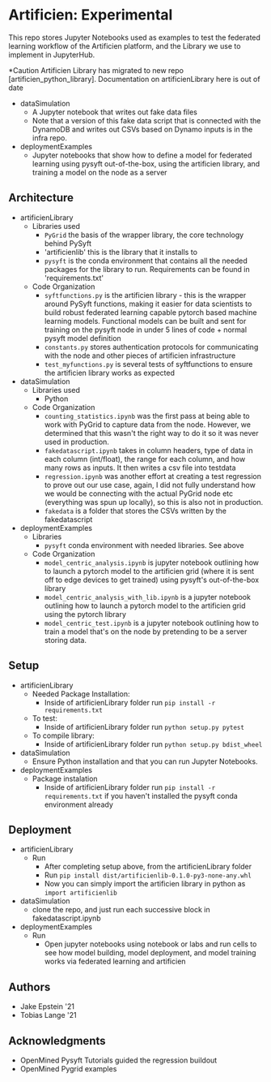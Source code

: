 # Artificien: Experimental

This repo stores Jupyter Notebooks used as examples to test the federated learning workflow of the Artificien platform, and the Library we use to implement in JupyterHub.

*Caution Artificien Library has migrated to new repo [artificien_python_library]. Documentation on artificienLibrary here is out of date
* dataSimulation
    * A Jupyter notebook that writes out fake data files
    * Note that a version of this fake data script that is connected with the DynamoDB and writes out CSVs based on Dynamo inputs is in the infra repo. 
* deploymentExamples
   * Jupyter notebooks that show how to define a model for federated learning using pysyft out-of-the-box, using the artificien library, and training a model on the node as a server
## Architecture

* artificienLibrary
    * Libraries used
        * `PyGrid` the basis of the wrapper library, the core technology behind PySyft
        * 'artificienlib' this is the library that it installs to
        * `pysyft` is the conda environment that contains all the needed packages for the library to run. Requirements can be found in 'requirements.txt'
    * Code Organization
        * `syftfunctions.py` is the artificien library - this is the wrapper around PySyft functions, making it easier for data scientists to build robust federated learning capable pytorch based machine learning models. Functional models can be built and sent for training on the pysyft node in under 5 lines of code + normal pysyft model definition
        * `constants.py` stores authentication protocols for communicating with the node and other pieces of artificien infrastructure
        * `test_myfunctions.py` is several tests of syftfunctions to ensure the artificien library works as expected
* dataSimulation
    * Libraries used
        * Python
    * Code Organization
        * `counting_statistics.ipynb` was the first pass at being able to work with PyGrid to capture data from the node. However, we determined that this wasn't the right way to do it so it was never used in production.
        * `fakedatascript.ipynb` takes in column headers, type of data in each column (int/float), the range for each column, and how many rows as inputs. It then writes a csv file into testdata
        * `regression.ipynb` was another effort at creating a test regression to prove out our use case, again, I did not fully understand how we would be connecting with the actual PyGrid node etc (everything was spun up locally), so this is also not in production.
        * `fakedata` is a folder that stores the CSVs written by the fakedatascript
* deploymentExamples
    * Libraries
        * `pysyft` conda environment with needed libraries. See above
    * Code Organization
        * `model_centric_analysis.ipynb` is jupyter notebook outlining how to launch a pytorch model to the artificien grid (where it is sent off to edge devices to get trained) using pysyft's out-of-the-box library
        * `model_centric_analysis_with_lib.ipynb` is a jupyter notebook outlining how to launch a pytorch model to the artificien grid using the pytorch library
        * `model_centric_test.ipynb` is a jupyter notebook outlining how to train a model that's on the node by pretending to be a server storing data.


## Setup

* artificienLibrary
    * Needed Package Installation:
        * Inside of artificienLibrary folder run `pip install -r requirements.txt`
    * To test:
        * Inside of artificienLibrary folder run `python setup.py pytest`
    * To compile library:
        * Inside of artificienLibrary folder run `python setup.py bdist_wheel`
* dataSimulation
    * Ensure Python installation and that you can run Jupyter Notebooks.
* deploymentExamples
    * Package instalation
        * Inside of artificienLibrary folder run `pip install -r requirements.txt` if you haven't installed the pysyft conda environment already
## Deployment
* artificienLibrary
    * Run
        * After completing setup above, from the artificienLibrary folder
        * Run `pip install dist/artificienlib-0.1.0-py3-none-any.whl`
        * Now you can simply import the artificien library in python as `import artificienlib`
* dataSimulation
    * clone the repo, and just run each successive block in fakedatascript.ipynb
* deploymentExamples
    * Run
        * Open jupyter notebooks using notebook or labs and run cells to see how model building, model deployment, and model training works via federated learning and artificien

## Authors

* Jake Epstein '21
* Tobias Lange '21

## Acknowledgments

* OpenMined Pysyft Tutorials guided the regression buildout
* OpenMined Pygrid examples 
